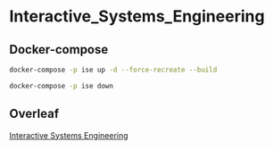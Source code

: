 # Interactive_Systems_Engineering

## Docker-compose

```bash
docker-compose -p ise up -d --force-recreate --build
```

```bash
docker-compose -p ise down
```

## Overleaf 
[Interactive Systems Engineering](https://www.overleaf.com/9313857341spjsmmdsjkmk)
